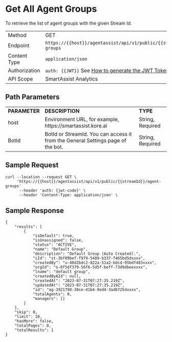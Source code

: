 # Get All Agent Groups

To retrieve the list of agent groups with the given Stream Id.

<table>
  <tr>
   <td>Method
   </td>
   <td>GET
   </td>
  </tr>
  <tr>
   <td>Endpoint
   </td>
   <td><code>https://{{host}}/agentassist/api/v1/public/{{streamId}}/agent-groups</code>
   </td>
  </tr>
  <tr>
   <td>Content Type
   </td>
   <td><code>application/json</code>
   </td>
  </tr>
  <tr>
   <td>Authorization
   </td>
   <td><code>auth: {{JWT}}</code>
See <a href="https://docs.kore.ai/smartassist/api/api-setup/#Generating_a_JWT_token">How to generate the JWT Token.</a>
   </td>
  </tr>
  <tr>
   <td>API Scope
   </td>
   <td>SmartAssist Analytics
   </td>
  </tr>
</table>

## Path Parameters

<table>
  <tr>
   <td><strong>PARAMETER</strong>
   </td>
   <td><strong>DESCRIPTION</strong>
   </td>
   <td><strong>TYPE</strong>
   </td>
  </tr>
  <tr>
   <td>host
   </td>
   <td>Environment URL, for example, https://smartassist.kore.ai
   </td>
   <td> String, Required
   </td>
  </tr>
  <tr>
   <td>BotId
   </td>
   <td>BotId or StreamId. You can access it from the General Settings page of the bot.
   </td>
   <td> String, Required
   </td>
  </tr>
</table>

## Sample Request

```
curl --location --request GET \
     'https://{{host}}/agentassist/api/v1/public/{{streamId}}/agent-groups'
      --header 'auth: {jwt-code}' \
      --header 'Content-Type: application/json' \
```

## Sample Response

```
{
    "results": [
        {
            "isDefault": true,
            "isUnassigned": false,
            "status": "ACTIVE",
            "name": "Default Group",
            "description": "Default Group (Auto Created).",
            "iId": "st-3bf09bef-f979-5489-b337-f465bd5dxxxx",
            "createdBy": "u-40d2bdc2-822a-51a2-bdcd-95bdf483xxxx",
            "orgId": "o-0f5df379-56f6-5d5f-beff-73d9dbeexxxx",
            "lname": "default group",
            "createdByAId": null,
            "createdAt": "2023-07-31T07:27:35.219Z",
            "updatedAt": "2023-07-31T07:27:35.219Z",
            "id": "ag-3921798-30ce-41b4-9ed4-3ad6725dxxxx",
            "totalAgents": 0,
            "managers": []
        }
    ],
    "skip": 0,
    "limit": 10,
    "hasMore": false,
    "totalPages": 0,
    "totalResults": 1
}
```